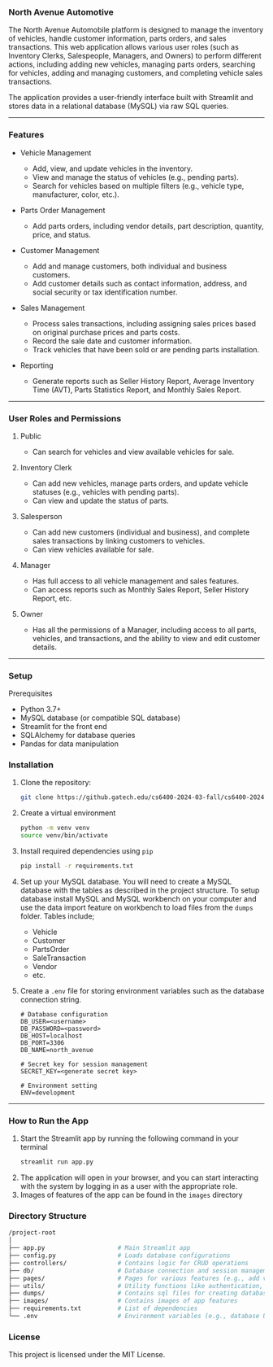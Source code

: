 ### North Avenue Automotive

The North Avenue Automobile platform is designed to manage the inventory of vehicles, handle customer information, parts orders, and sales transactions. This web application allows various user roles (such as Inventory Clerks, Salespeople, Managers, and Owners) to perform different actions, including adding new vehicles, managing parts orders, searching for vehicles, adding and managing customers, and completing vehicle sales transactions.

The application provides a user-friendly interface built with Streamlit and stores data in a relational database (MySQL) via raw SQL queries.

---
### Features

* Vehicle Management
  * Add, view, and update vehicles in the inventory.
  * View and manage the status of vehicles (e.g., pending parts).
  * Search for vehicles based on multiple filters (e.g., vehicle type, manufacturer, color, etc.).

* Parts Order Management
  * Add parts orders, including vendor details, part description, quantity, price, and status.

* Customer Management
  * Add and manage customers, both individual and business customers.
  * Add customer details such as contact information, address, and social security or tax identification number.

* Sales Management
  * Process sales transactions, including assigning sales prices based on original purchase prices and parts costs.
  * Record the sale date and customer information.
  * Track vehicles that have been sold or are pending parts installation.

* Reporting
  * Generate reports such as Seller History Report, Average Inventory Time (AVT), Parts Statistics Report, and Monthly Sales Report.

---

### User Roles and Permissions
1. Public
   * Can search for vehicles and view available vehicles for sale.

2. Inventory Clerk
   * Can add new vehicles, manage parts orders, and update vehicle statuses (e.g., vehicles with pending parts).
   * Can view and update the status of parts.

3. Salesperson
   * Can add new customers (individual and business), and complete sales transactions by linking customers to vehicles.
   * Can view vehicles available for sale.

4. Manager
   * Has full access to all vehicle management and sales features.
   * Can access reports such as Monthly Sales Report, Seller History Report, etc.

5. Owner
   * Has all the permissions of a Manager, including access to all parts, vehicles, and transactions, and the ability to view and edit customer details.

---

### Setup

Prerequisites

* Python 3.7+
* MySQL database (or compatible SQL database)
* Streamlit for the front end
* SQLAlchemy for database queries
* Pandas for data manipulation

### Installation
1. Clone the repository:
    ```bash
    git clone https://github.gatech.edu/cs6400-2024-03-fall/cs6400-2024-03-Team098.git
    ```
2. Create a virtual environment
    ```bash
    python -m venv venv
    source venv/bin/activate
    ```
3. Install required dependencies using `pip`
    ```bash
    pip install -r requirements.txt
    ```
4. Set up your MySQL database. You will need to create a MySQL database with the tables as described in the project structure. To setup database install MySQL and MySQL workbench on your computer and use the data import feature on workbench to load files from the `dumps` folder. Tables include;<br>

    * Vehicle
    * Customer
    * PartsOrder
    * SaleTransaction
    * Vendor
    * etc.
  
5. Create a `.env` file for storing environment variables such as the database connection string.
    ```env
    # Database configuration
    DB_USER=<username>
    DB_PASSWORD=<password>
    DB_HOST=localhost
    DB_PORT=3306
    DB_NAME=north_avenue

    # Secret key for session management
    SECRET_KEY=<generate secret key>  

    # Environment setting
    ENV=development
    ```

---

### How to Run the App
1. Start the Streamlit app by running the following command in your terminal
    ```bash
    streamlit run app.py
    ```
2. The application will open in your browser, and you can start interacting with the system by logging in as a user with the appropriate role. 
3. Images of features of the app can be found in the `images` directory


### Directory Structure
```bash
/project-root
│
├── app.py                    # Main Streamlit app
├── config.py                 # Loads database configurations
├── controllers/              # Contains logic for CRUD operations
├── db/                       # Database connection and session management
├── pages/                    # Pages for various features (e.g., add vehicle, search, sales)
├── utils/                    # Utility functions like authentication, constants, etc.
├── dumps/                    # Contains sql files for creating database and loading data
├── images/                   # Contains images of app features
├── requirements.txt          # List of dependencies
└── .env                      # Environment variables (e.g., database URL)
```

### License
This project is licensed under the MIT License.
